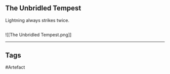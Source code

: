 ## The Unbridled Tempest
Lightning always strikes twice.
## 
![[The Unbridled Tempest.png]]

---
## Tags
#Artefact